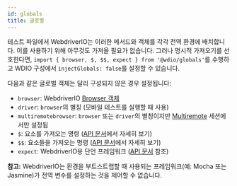 ```yaml
---
id: globals
title: 글로벌
---
```


테스트 파일에서 WebdriverIO는 이러한 메서드와 객체를 각각 전역 환경에 배치합니다. 이를 사용하기 위해 아무것도 가져올 필요가 없습니다. 그러나 명시적 가져오기를 선호한다면, `import { browser, $, $$, expect } from '@wdio/globals'`를 수행하고 WDIO 구성에서 `injectGlobals: false`를 설정할 수 있습니다.

다음과 같은 글로벌 객체는 달리 구성되지 않은 경우 설정됩니다:

- `browser`: WebdriverIO [Browser 객체](https://webdriver.io/docs/api/browser)
- `driver`: `browser`의 별칭 (모바일 테스트를 실행할 때 사용)
- `multiremotebrowser`: `browser` 또는 `driver`의 별칭이지만 [Multiremote](/docs/multiremote) 세션에서만 설정됨
- `$`: 요소를 가져오는 명령 ([API 문서](/docs/api/browser/$)에서 자세히 보기)
- `$$`: 요소들을 가져오는 명령 ([API 문서](/docs/api/browser/$$)에서 자세히 보기)
- `expect`: WebdriverIO용 단언 프레임워크 ([API 문서](/docs/api/expect-webdriverio) 참조)

__참고:__ WebdriverIO는 환경을 부트스트랩할 때 사용되는 프레임워크(예: Mocha 또는 Jasmine)가 전역 변수를 설정하는 것을 제어할 수 없습니다.